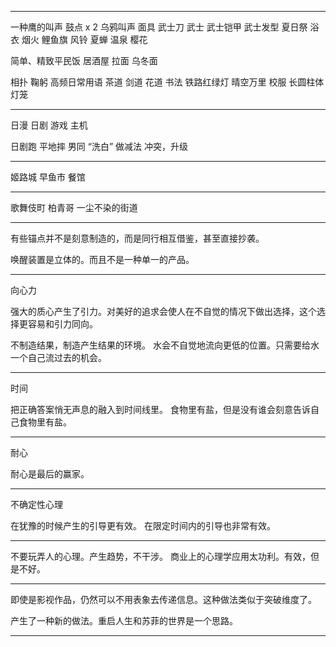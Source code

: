 
---

一种鹰的叫声
鼓点 x 2
乌鸦叫声
面具
武士刀
武士
武士铠甲
武士发型
夏日祭
浴衣
烟火
鲤鱼旗
风铃
夏蝉
温泉
樱花

简单、精致平民饭
居酒屋
拉面
乌冬面

相扑
鞠躬
高频日常用语
茶道
剑道
花道
书法
铁路红绿灯
晴空万里
校服
长圆柱体灯笼

---

日漫
日剧
游戏
主机

日剧跑
平地摔
男同
“洗白”
做减法
冲突，升级

---

姬路城
早鱼市
餐馆

---

歌舞伎町
柏青哥
一尘不染的街道


---

有些锚点并不是刻意制造的，而是同行相互借鉴，甚至直接抄袭。

唤醒装置是立体的。而且不是一种单一的产品。

---

向心力

强大的质心产生了引力。对美好的追求会使人在不自觉的情况下做出选择，这个选择更容易和引力同向。

不制造结果，制造产生结果的环境。
水会不自觉地流向更低的位置。只需要给水一个自己流过去的机会。

---

时间

把正确答案悄无声息的融入到时间线里。
食物里有盐，但是没有谁会刻意告诉自己食物里有盐。

---

耐心

耐心是最后的赢家。

---

不确定性心理

在犹豫的时候产生的引导更有效。
在限定时间内的引导也非常有效。

---

不要玩弄人的心理。产生趋势，不干涉。
商业上的心理学应用太功利。有效，但是不好。

---

即使是影视作品，仍然可以不用表象去传递信息。这种做法类似于突破维度了。

产生了一种新的做法。重启人生和苏菲的世界是一个思路。

---



























